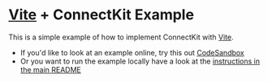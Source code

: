 # [Vite](https://vitejs.dev/) + ConnectKit Example

This is a simple example of how to implement ConnectKit with [Vite](https://vitejs.dev/).

- If you'd like to look at an example online, try this out [CodeSandbox](https://codesandbox.io/s/4jtssh?file=/README.md)
- Or you want to run the example locally have a look at the [instructions in the main README](https://github.com/family-dev/connectkit/blob/main/README.md#running-examples-locally)
